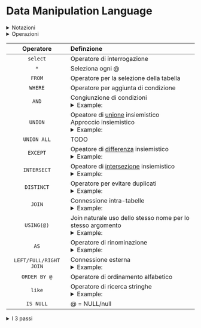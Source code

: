 # Data Manipulation Language

<!--
Notazioni della repository
-->
<details>
<summary>Notazioni</summary>
<p align="center" >
  
| Operatore | Definzione |
| :--: | :-- |
| `@` | Argomento/Attributo |
<!--
| A | B |
| `###` | ### <br> <details> <summary>Example: </summary><br> ### </details> |
-->
</p>
</details>

<!--
Operazioni
-->
<details>
<summary>Operazioni</summary>

> - Interrogazione
>   - Select

> - modifica
>   - Insert
>   - Delete
>   - Update
</details>


| Operatore | Definzione |
| :--: | :-- |
| `select` | Operatore di interrogazione |
| `*` | Seleziona ogni @ |
| `FROM` | Operatore per la selezione della tabella |
| `WHERE` | Operatore per aggiunta di condizione |
| `AND` | Congiunzione di condizioni <br> <details> <summary>Example: </summary><br> where A.@ = B.@ `AND` A.@ > 4 </details> |
| `UNION` | Opeatore di [unione](https://www.simatematica.it/wp-content/uploads/2022/12/image-15.png) insiemistico <br>Approccio insiemistico <br> <details> <summary>Example: </summary><br> select * from A `UNION` select * from B </details> |
| `UNION ALL` | TODO |
| `EXCEPT` | Opeatore di [differenza](https://encrypted-tbn0.gstatic.com/images?q=tbn:ANd9GcS4iwMT5roVJvi8-T0UOeAFv9S9ok2POEFW1Q&s) insiemistico <br> <details> <summary>Example: </summary><br> select * from A `EXCEPT` select * from B </details> |
| `INTERSECT` | Opeatore di [intersezione](https://encrypted-tbn0.gstatic.com/images?q=tbn:ANd9GcQ79kJndGh-1_wvL7iIoLOmBWqhosV_stQiUw&s) insiemistico <br> <details> <summary>Example: </summary><br> select * from A `INTERSECT` select * from B </details> |
| `DISTINCT` | Operatore per evitare duplicati  <br> <details> <summary>Example: </summary> select `DISTINCT` nome from A </details>  |
| `JOIN` | Connessione intra-tabelle <br> <details> <summary>Example: </summary><br> select * from A `JOIN` B `ON` A.@ = B.@ </details> |
| `USING(@)` | Join naturale uso dello stesso nome per lo stesso argomento <br> <details> <summary>Example: </summary><br> select * from A `JOIN` B `USING(@)` </details> |
| `AS` | Operatore di rinominazione <br> <details> <summary>Example: </summary><br> select data `AS` D from A </details> |
| `LEFT/FULL/RIGHT JOIN` | Connessione esterna <br> <details> <summary>Example: </summary><br> select * from A `LEFT JOIN` B using(@) </details> |
| `ORDER BY @` | Operatore di ordinamento alfabetico |
| `like` | Operatore di ricerca stringhe <br> <details> <summary>Example: </summary><br> where nome `like` 'A_d%' <br><br>Spiegazione: inizia per A e d come 3rd carattere  </details> |
| `IS NULL` | @ = NULL/null |

<details>
<summary>I 3 passi</summary>
  
>1) Prodotto cartesiano
>  
>1) Selezione - select
>   
>1) Proiezione - @
</details>
